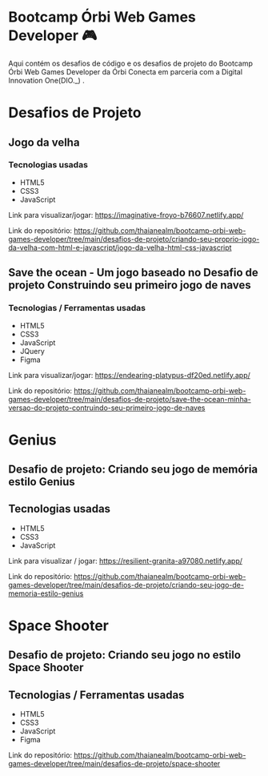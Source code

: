 # Bootcamp Órbi Web Games Developer 🎮
Aqui contém os desafios de código e os desafios de projeto do Bootcamp Órbi Web Games Developer da Órbi Conecta em parceria com a Digital Innovation One(DIO._) .

# Desafios de Projeto
## Jogo da velha
### Tecnologias usadas
- HTML5
- CSS3
- JavaScript

Link para visualizar/jogar: https://imaginative-froyo-b76607.netlify.app/

Link do repositório: https://github.com/thaianealm/bootcamp-orbi-web-games-developer/tree/main/desafios-de-projeto/criando-seu-proprio-jogo-da-velha-com-html-e-javascript/jogo-da-velha-html-css-javascript

## Save the ocean - Um jogo baseado no Desafio de projeto Construindo seu primeiro jogo de naves
### Tecnologias / Ferramentas usadas
- HTML5
- CSS3
- JavaScript
- JQuery
- Figma

Link para visualizar/jogar: https://endearing-platypus-df20ed.netlify.app/

Link do repositório: https://github.com/thaianealm/bootcamp-orbi-web-games-developer/tree/main/desafios-de-projeto/save-the-ocean-minha-versao-do-projeto-contruindo-seu-primeiro-jogo-de-naves

# Genius
## Desafio de projeto: Criando seu jogo de memória estilo Genius
## Tecnologias usadas
- HTML5
- CSS3
- JavaScript

Link para visualizar / jogar: https://resilient-granita-a97080.netlify.app/

Link do repositório: https://github.com/thaianealm/bootcamp-orbi-web-games-developer/tree/main/desafios-de-projeto/criando-seu-jogo-de-memoria-estilo-genius

# Space Shooter
## Desafio de projeto: Criando seu jogo no estilo Space Shooter
## Tecnologias / Ferramentas usadas

- HTML5
- CSS3
- JavaScript
- Figma

Link do repositório: https://github.com/thaianealm/bootcamp-orbi-web-games-developer/tree/main/desafios-de-projeto/space-shooter
